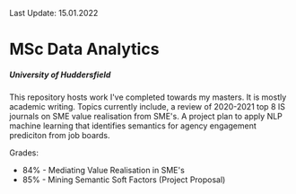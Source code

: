 Last Update: 15.01.2022

<h1 align ="left">MSc Data Analytics</h1>

<h5 align ="left">University of Huddersfield</h5>

<p align="left">
  This repository hosts work I've completed towards my masters. It is mostly academic writing. Topics currently include, a review of 2020-2021 top 8 IS journals on SME value realisation from SME's. A project plan to apply NLP machine learning that identifies semantics for agency engagement prediciton from job boards.

<p align = "left">
  Grades:
<ul>
  <li>84% - Mediating Value Realisation in SME's</li>
  <li>85% - Mining Semantic Soft Factors (Project Proposal)</li>
</ul>


